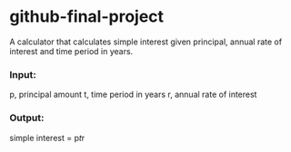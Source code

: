 # github-final-project

A calculator that calculates simple interest given principal, annual rate of interest and time period in years.

### Input:
   p, principal amount
   t, time period in years
   r, annual rate of interest
### Output:
   simple interest = p*t*r
